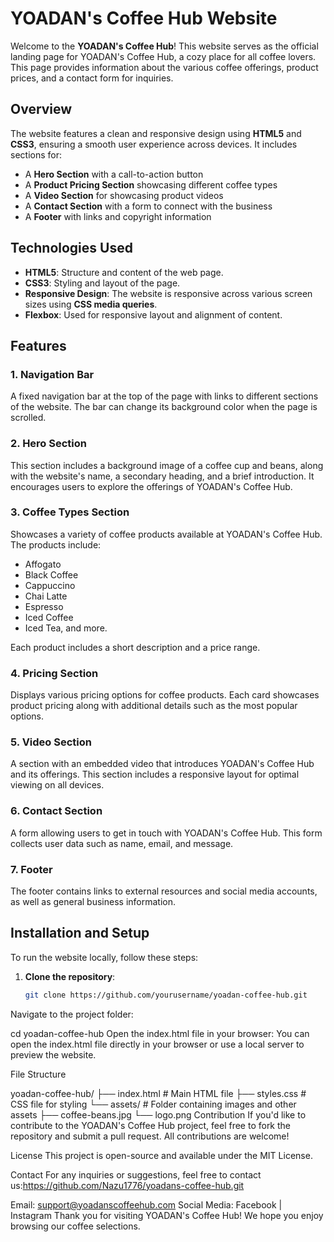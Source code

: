 # YOADAN's Coffee Hub Website

Welcome to the **YOADAN's Coffee Hub**! This website serves as the official landing page for YOADAN's Coffee Hub, a cozy place for all coffee lovers. This page provides information about the various coffee offerings, product prices, and a contact form for inquiries.

## Overview

The website features a clean and responsive design using **HTML5** and **CSS3**, ensuring a smooth user experience across devices. It includes sections for:

- A **Hero Section** with a call-to-action button
- A **Product Pricing Section** showcasing different coffee types
- A **Video Section** for showcasing product videos
- A **Contact Section** with a form to connect with the business
- A **Footer** with links and copyright information

## Technologies Used

- **HTML5**: Structure and content of the web page.
- **CSS3**: Styling and layout of the page.
- **Responsive Design**: The website is responsive across various screen sizes using **CSS media queries**.
- **Flexbox**: Used for responsive layout and alignment of content.
  
## Features

### 1. Navigation Bar
A fixed navigation bar at the top of the page with links to different sections of the website. The bar can change its background color when the page is scrolled.

### 2. Hero Section
This section includes a background image of a coffee cup and beans, along with the website's name, a secondary heading, and a brief introduction. It encourages users to explore the offerings of YOADAN's Coffee Hub.

### 3. Coffee Types Section
Showcases a variety of coffee products available at YOADAN's Coffee Hub. The products include:
- Affogato
- Black Coffee
- Cappuccino
- Chai Latte
- Espresso
- Iced Coffee
- Iced Tea, and more.

Each product includes a short description and a price range.

### 4. Pricing Section
Displays various pricing options for coffee products. Each card showcases product pricing along with additional details such as the most popular options.

### 5. Video Section
A section with an embedded video that introduces YOADAN's Coffee Hub and its offerings. This section includes a responsive layout for optimal viewing on all devices.

### 6. Contact Section
A form allowing users to get in touch with YOADAN's Coffee Hub. This form collects user data such as name, email, and message.

### 7. Footer
The footer contains links to external resources and social media accounts, as well as general business information.

## Installation and Setup

To run the website locally, follow these steps:

1. **Clone the repository**:
   ```bash
   git clone https://github.com/yourusername/yoadan-coffee-hub.git
Navigate to the project folder:

cd yoadan-coffee-hub
Open the index.html file in your browser: You can open the index.html file directly in your browser or use a local server to preview the website.

File Structure

yoadan-coffee-hub/
├── index.html           # Main HTML file
├── styles.css           # CSS file for styling
└── assets/              # Folder containing images and other assets
    ├── coffee-beans.jpg
    └── logo.png
Contribution
If you'd like to contribute to the YOADAN's Coffee Hub project, feel free to fork the repository and submit a pull request. All contributions are welcome!

License
This project is open-source and available under the MIT License.

Contact
For any inquiries or suggestions, feel free to contact us:https://github.com/Nazu1776/yoadans-coffee-hub.git

Email: support@yoadanscoffeehub.com
Social Media: Facebook | Instagram
Thank you for visiting YOADAN's Coffee Hub! We hope you enjoy browsing our coffee selections.
